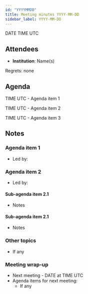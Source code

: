 ```yaml
---
id: "YYYYMMDD"
title: Meeting minutes YYYY-MM-DD
sidebar_label: YYYY-MM-DD
---
```


DATE
TIME UTC

## Attendees

* **Institution**: Name(s)

Regrets: none

## Agenda

TIME UTC - Agenda item 1

TIME UTC - Agenda item 2

TIME UTC - Agenda item 3

## Notes

### Agenda item 1

* Led by:

### Agenda item 2

* Led by:

#### Sub-agenda item 2.1

* Notes

#### Sub-agenda item 2.1

* Notes

### Other topics
* If any

### Meeting wrap-up
* Next meeting - DATE at TIME UTC
* Agenda items for next meeting:
  * If any
